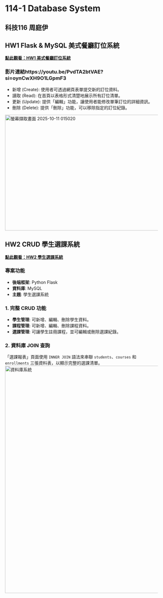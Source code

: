 # 114-1 Database System
## 科技116 周庭伊
## HW1 Flask & MySQL 美式餐廳訂位系統
**[點此觀看：HW1 美式餐廳訂位系統](https://www.youtube.com/watch?v=Mpe8EFFMM-Q)**
### 影片連結https://youtu.be/PvdTA2btVAE?si=oynCwXH9O1LGpmF3
* 新增 (Create): 使用者可透過網頁表單提交新的訂位資料。
* 讀取 (Read): 在首頁以表格形式清楚地展示所有訂位清單。
* 更新 (Update): 提供「編輯」功能，讓使用者能修改單筆訂位的詳細資訊。
* 刪除 (Delete): 提供「刪除」功能，可以移除指定的訂位紀錄。
<img width="749" height="382" alt="螢幕擷取畫面 2025-10-11 015020" src="https://github.com/user-attachments/assets/0bf27d57-bb7e-45c5-ab30-0ead2c855f59" />

## HW2 CRUD 學生選課系統
**[點此觀看：HW2 學生選課系統](https://www.youtube.com/watch?v=JYJ_1Xpg8Bg)**
### 專案功能
* **後端框架**: Python Flask
* **資料庫**: MySQL
* **主題**: 學生選課系統

### 1. 完整 CRUD 功能
* **學生管理**: 可新增、編輯、刪除學生資料。
* **課程管理**: 可新增、編輯、刪除課程資料。
* **選課管理**: 可讓學生註冊課程，並可編輯或刪除選課紀錄。

### 2. 資料庫 JOIN 查詢
「選課報表」頁面使用 `INNER JOIN` 語法來串聯 `students`、`courses` 和 `enrollments` 三張資料表，以顯示完整的選課清單。
<img width="750" height="750" alt="資料庫系統" src="https://github.com/user-attachments/assets/9e09bb4e-3807-4fec-b212-c7f3cd63d39b" />


